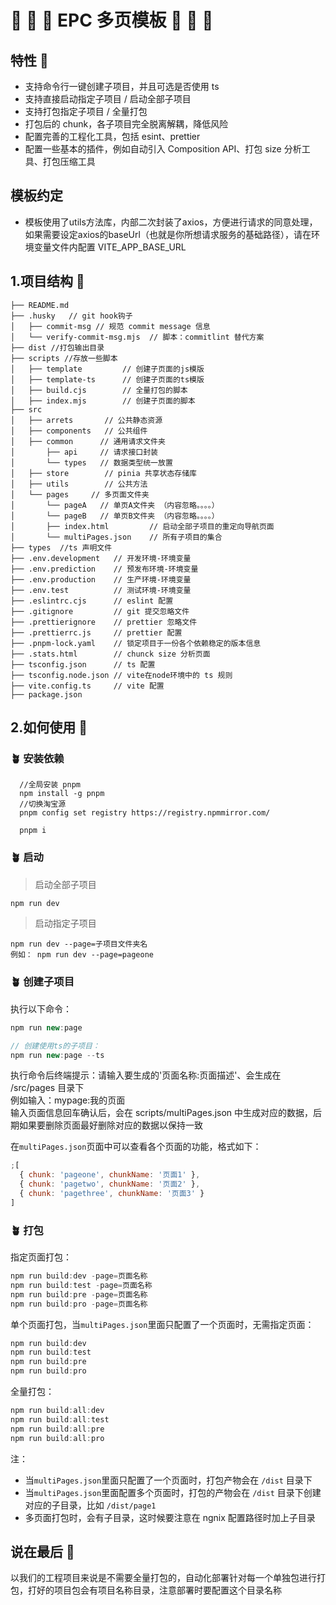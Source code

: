 # 🎉 🎉 🎉  EPC 多页模板 🎉 🎉 🎉

## 特性 🌼

- 支持命令行一键创建子项目，并且可选是否使用 ts
- 支持直接启动指定子项目 / 启动全部子项目
- 支持打包指定子项目 / 全量打包
- 打包后的 chunk，各子项目完全脱离解耦，降低风险
- 配置完善的工程化工具，包括 esint、prettier
- 配置一些基本的插件，例如自动引入 Composition API、打包 size 分析工具、打包压缩工具

## 模板约定

- 模板使用了utils方法库，内部二次封装了axios，方便进行请求的同意处理，如果需要设定axios的baseUrl（也就是你所想请求服务的基础路径），请在环境变量文件内配置 VITE_APP_BASE_URL

## 1.项目结构 📖

```
├── README.md
├── .husky   // git hook钩子
│   ├── commit-msg // 规范 commit message 信息
│   └── verify-commit-msg.mjs  // 脚本：commitlint 替代方案
├── dist //打包输出目录
├── scripts //存放一些脚本
│   ├── template         // 创建子页面的js模版
│   ├── template-ts      // 创建子页面的ts模版
│   ├── build.cjs        // 全量打包的脚本
│   ├── index.mjs        // 创建子页面的脚本
├── src
│   ├── arrets       // 公共静态资源
│   ├── components   // 公共组件
│   ├── common      // 通用请求文件夹
│       ├── api     // 请求接口封装
│       └── types   // 数据类型统一放置
│   ├── store        // pinia 共享状态存储库
│   ├── utils        // 公共方法
│   └── pages     // 多页面文件夹
│       └── pageA   // 单页A文件夹 （内容忽略。。。。）
│       └── pageB   // 单页B文件夹 （内容忽略。。。。）
│       ├── index.html         // 启动全部子项目的重定向导航页面
│       └── multiPages.json    // 所有子项目的集合
├── types  //ts 声明文件
├── .env.development   // 开发环境-环境变量
├── .env.prediction    // 预发布环境-环境变量
├── .env.production    // 生产环境-环境变量
├── .env.test          // 测试环境-环境变量
├── .eslintrc.cjs      // eslint 配置
├── .gitignore         // git 提交忽略文件
├── .prettierignore    // prettier 忽略文件
├── .prettierrc.js     // prettier 配置
├── .pnpm-lock.yaml    // 锁定项目于一份各个依赖稳定的版本信息
├── .stats.html        // chunck size 分析页面
├── tsconfig.json      // ts 配置
├── tsconfig.node.json // vite在node环境中的 ts 规则
├── vite.config.ts     // vite 配置
├── package.json

```

## 2.如何使用 🔑

### 🪴 安装依赖

```
  //全局安装 pnpm
  npm install -g pnpm
  //切换淘宝源
  pnpm config set registry https://registry.npmmirror.com/

  pnpm i
```

### 🪴 启动

> 启动全部子项目

```js
npm run dev
```

> 启动指定子项目

```
npm run dev --page=子项目文件夹名
例如： npm run dev --page=pageone
```

### 🪴 创建子项目

执行以下命令：

```js
npm run new:page

// 创建使用ts的子项目：
npm run new:page --ts
```

执行命令后终端提示：请输入要生成的'页面名称:页面描述'、会生成在 /src/pages 目录下  
例如输入：mypage:我的页面  
输入页面信息回车确认后，会在 scripts/multiPages.json 中生成对应的数据，后期如果要删除页面最好删除对应的数据以保持一致

在`multiPages.json`页面中可以查看各个页面的功能，格式如下：

```js
;[
  { chunk: 'pageone', chunkName: '页面1' },
  { chunk: 'pagetwo', chunkName: '页面2' },
  { chunk: 'pagethree', chunkName: '页面3' }
]
```

### 🪴 打包

指定页面打包：

```js
npm run build:dev -page=页面名称
npm run build:test -page=页面名称
npm run build:pre -page=页面名称
npm run build:pro -page=页面名称
```

单个页面打包，当`multiPages.json`里面只配置了一个页面时，无需指定页面：

```js
npm run build:dev
npm run build:test
npm run build:pre
npm run build:pro
```

全量打包：

```js
npm run build:all:dev
npm run build:all:test
npm run build:all:pre
npm run build:all:pro
```

注：
- 当`multiPages.json`里面只配置了一个页面时，打包产物会在 `/dist` 目录下
- 当`multiPages.json`里面配置多个页面时，打包的产物会在 `/dist` 目录下创建对应的子目录，比如 `/dist/page1`
- 多页面打包时，会有子目录，这时候要注意在 ngnix 配置路径时加上子目录

## 说在最后 💝
以我们的工程项目来说是不需要全量打包的，自动化部署针对每一个单独包进行打包，打好的项目包会有项目名称目录，注意部署时要配置这个目录名称
